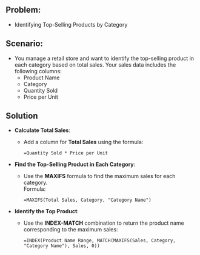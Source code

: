 ## Problem: 
- Identifying Top-Selling Products by Category
## Scenario:
- You manage a retail store and want to identify the top-selling product in each category based on total sales. Your sales data includes the following columns:
  - Product Name
  - Category
  - Quantity Sold
  - Price per Unit
 
## Solution
- **Calculate Total Sales**:
    - Add a column for **Total Sales** using the formula:  
        ```
      =Quantity Sold * Price per Unit
        ```
      
- **Find the Top-Selling Product in Each Category**:
    - Use the **MAXIFS** formula to find the maximum sales for each category.  
        Formula:  
        ```
      =MAXIFS(Total Sales, Category, "Category Name")
        ```
      
- **Identify the Top Product**:
    - Use the **INDEX-MATCH** combination to return the product name corresponding to the maximum sales:

      ```
      =INDEX(Product Name Range, MATCH(MAXIFS(Sales, Category, "Category Name"), Sales, 0))
      ```

